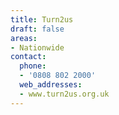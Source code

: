 ```yaml
---
title: Turn2us
draft: false
areas:
- Nationwide
contact:
  phone:
  - '0808 802 2000'
  web_addresses:
  - www.turn2us.org.uk
---
```


